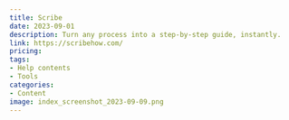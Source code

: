 ```yaml
---
title: Scribe
date: 2023-09-01
description: Turn any process into a step-by-step guide, instantly.
link: https://scribehow.com/
pricing: 
tags: 
- Help contents
- Tools
categories: 
- Content
image: index_screenshot_2023-09-09.png
---
```

